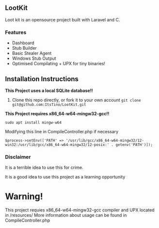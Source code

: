 ## LootKit

Loot kit is an opensource project built with Laravel and C.

### Features
- Dashboard
- Stub Builder
- Basic Stealer Agent
- Windows Stub Output
- Optimised Compilating + UPX for tiny binaries!

## Installation Instructions

**This Project uses a local SQLite database!!**

1. Clone this repo directly, or fork it to your own account
```git clone git@github.com:ItsTino/LootKit.git```

**This Project requires x86_64-w64-mingw32-gcc!!**

```
sudo apt install mingw-w64
```
Modifying this line in CompileController.php if necessary
```
$process->setEnv(['PATH' => '/usr/lib/gcc/x86_64-w64-mingw32/12-win32:/usr/lib/gcc/x86_64-w64-mingw32/12-posix:' . getenv('PATH')]);
```


### Disclaimer
It is a terrible idea to use this for crime.

It is a good idea to use this project as a learning opportunity

# Warning!
This project requies x86_64-w64-mingw32-gcc compiler and UPX located in /resources/
More information about usage can be found in CompileController.php
